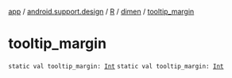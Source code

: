 [app](../../../index.md) / [android.support.design](../../index.md) / [R](../index.md) / [dimen](index.md) / [tooltip_margin](./tooltip_margin.md)

# tooltip_margin

`static val tooltip_margin: `[`Int`](https://kotlinlang.org/api/latest/jvm/stdlib/kotlin/-int/index.html)
`static val tooltip_margin: `[`Int`](https://kotlinlang.org/api/latest/jvm/stdlib/kotlin/-int/index.html)